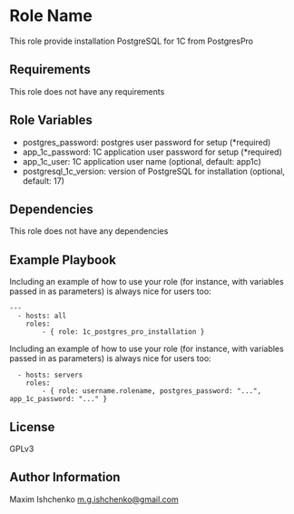 Role Name
=========

This role provide installation PostgreSQL for 1C from PostgresPro

Requirements
------------

This role does not have any requirements

Role Variables
--------------

* postgres_password: postgres user password for setup (*required)
* app_1c_password: 1C application user password for setup (*required)
* app_1c_user: 1C application user name (optional, default: app1c)
* postgresql_1c_version: version of PostgreSQL for installation (optional, default: 17)

Dependencies
------------

This role does not have any dependencies

Example Playbook
----------------

Including an example of how to use your role (for instance, with variables passed in as parameters) is always nice for users too:

```
---
  - hosts: all
    roles:
        - { role: 1c_postgres_pro_installation }
```

Including an example of how to use your role (for instance, with variables passed in as parameters) is always nice for users too:

```
  - hosts: servers
    roles:
        - { role: username.rolename, postgres_password: "...", app_1c_password: "..." }
```

License
-------

GPLv3

Author Information
------------------

Maxim Ishchenko <m.g.ishchenko@gmail.com>
